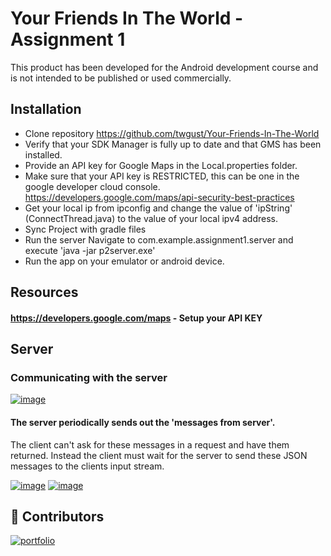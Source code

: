 
# Your Friends In The World - Assignment 1

 This product has been developed for the Android development course and is not intended to be published or used commercially.
 
## Installation
* Clone repository
https://github.com/twgust/Your-Friends-In-The-World
* Verify that your SDK Manager is fully up to date and that GMS has been installed.
* Provide an API key for Google Maps in the Local.properties folder.
* Make sure that your API key is RESTRICTED, this can be one in the google developer cloud console. 
https://developers.google.com/maps/api-security-best-practices
* Get your local ip from ipconfig and change the value of 'ipString' (ConnectThread.java) to the value of your local ipv4 address. 
* Sync Project with gradle files
* Run the server 
Navigate to com.example.assignment1.server and execute 'java -jar p2server.exe'
* Run the app on your emulator or android device. 

## Resources
#### https://developers.google.com/maps - Setup your API KEY

## Server
### Communicating with the server
[![image](https://i.imgur.com/T860crj.png)](server-to-from-1)
#### The server periodically sends out the 'messages from server'.
The client can't ask for these messages in a request and have them returned. Instead the client must wait for the server to send these JSON messages to the clients input stream. 

[![image](https://i.imgur.com/sNcPL6J.png)](server-from)
[![image](https://i.imgur.com/FxrcGT5.png)](server-to-from-2)

## 🔗 Contributors
[![portfolio](https://i.imgur.com/0rd5oK3.png)](https://github.com/twgust)


